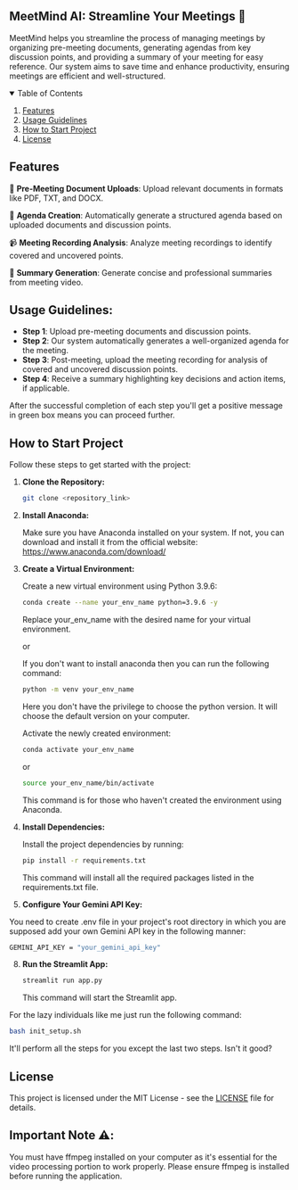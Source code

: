 ## MeetMind AI: Streamline Your Meetings 📝

MeetMind helps you streamline the process of managing meetings by organizing pre-meeting documents, generating agendas from key discussion points, and providing a summary of your meeting for easy reference. 
Our system aims to save time and enhance productivity, ensuring meetings are efficient and well-structured.

<details open="open">
  <summary>Table of Contents</summary>
  <ol>
    <li>
      <a href="#Features">Features</a>
    </li>
    <li>
      <a href="#Usage-Guidelines">Usage Guidelines</a>
    </li>
    <li>
	    <a href = "#How-to-Start-Project">How to Start Project</a>
    </li>
    <li>
	    <a href = "#License">License</a>
    </li>
  </ol>
</details>

## Features
📂 **Pre-Meeting Document Uploads**: Upload relevant documents in formats like PDF, TXT, and DOCX.

📝 **Agenda Creation**: Automatically generate a structured agenda based on uploaded documents and discussion points.

📹 **Meeting Recording Analysis**: Analyze meeting recordings to identify covered and uncovered points.

📄 **Summary Generation**: Generate concise and professional summaries from meeting video.

## Usage Guidelines:
- **Step 1**: Upload pre-meeting documents and discussion points.
- **Step 2**: Our system automatically generates a well-organized agenda for the meeting.
- **Step 3**: Post-meeting, upload the meeting recording for analysis of covered and uncovered discussion points.
- **Step 4**: Receive a summary highlighting key decisions and action items, if applicable.

After the successful completion of each step you'll get a positive message in green box means you can proceed further.

## How to Start Project
Follow these steps to get started with the project:

1. **Clone the Repository:**
   ```bash
   git clone <repository_link>
   ```
2. **Install Anaconda:**
   
   Make sure you have Anaconda installed on your system. If not, you can download and install it from the official website: https://www.anaconda.com/download/
   
4. **Create a Virtual Environment:**
   
   Create a new virtual environment using Python 3.9.6:

   ```bash
   conda create --name your_env_name python=3.9.6 -y
   ```
   Replace your_env_name with the desired name for your virtual environment.

   or

   If you don't want to install anaconda then you can run the following command:
   
   ```bash
   python -m venv your_env_name
   ```
   Here you don't have the privilege to choose the python version. It will choose the default version on your computer.
   
   Activate the newly created environment:
   ```bash
   conda activate your_env_name
   ```

   or

   ```bash
   source your_env_name/bin/activate
   ```
   This command is for those who haven't created the environment using Anaconda.
6. **Install Dependencies:**
   
   Install the project dependencies by running:
   ```bash
   pip install -r requirements.txt
   ```
   This command will install all the required packages listed in the requirements.txt file.

7. **Configure Your Gemini API Key:**

You need to create .env file in your project's root directory in which you are supposed add your own Gemini API key in the following manner:
```bash
GEMINI_API_KEY = "your_gemini_api_key"
```

8. **Run the Streamlit App:**
   ```bash
   streamlit run app.py
   ```
   This command will start the Streamlit app.

For the lazy individuals like me just run the following command:
```bash
bash init_setup.sh
```
It'll perform all the steps for you except the last two steps. Isn't it good?

## License
This project is licensed under the MIT License - see the [LICENSE](LICENSE) file for details.

## Important Note ⚠️:
You must have ffmpeg installed on your computer as it's essential for the video processing portion to work properly. Please ensure ffmpeg is installed before running the application.
